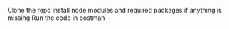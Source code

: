 Clone the repo 
install node modules and required packages if anything is missing
Run the code in postman 
